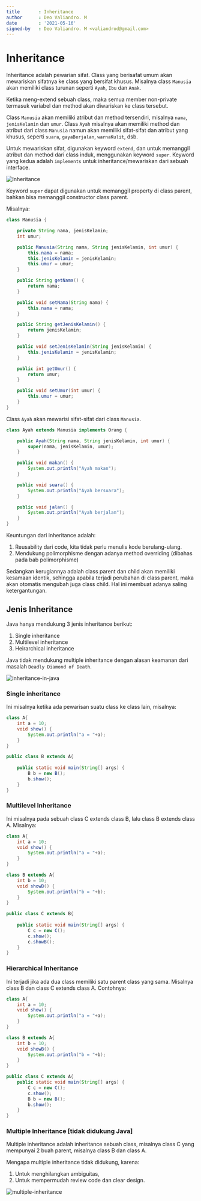 ```yaml
---
title       : Inheritance
author      : Deo Valiandro. M
date        : '2021-05-16'
signed-by   : Deo Valiandro. M <valiandrod@gmail.com>
---
```


# Inheritance

Inheritance adalah pewarian sifat. Class yang berisafat umum akan mewariskan sifatnya ke class yang bersifat khusus. Misalnya class `Manusia` akan memiliki class turunan seperti `Ayah`, `Ibu` dan `Anak`.

Ketika meng-extend sebuah class, maka semua member non-private termasuk variabel dan method akan diwariskan ke class tersebut.

Class `Manusia` akan memiliki atribut dan method tersendiri, misalnya `nama`, `jenisKelamin` dan `umur`. Class `Ayah` misalnya akan memiliki method dan atribut dari class `Manusia` namun akan memiliki sifat-sifat dan atribut yang khusus, seperti `suara`, `gayaBerjalan`, `warnaKulit`, dsb.

Untuk mewariskan sifat, digunakan keyword `extend`, dan untuk memanggil atribut dan method dari class induk, menggunakan keyword `super`. Keyword yang kedua adalah `implements` untuk inheritance/mewariskan dari sebuah interface.

![Inheritance](https://static.studytonight.com/java/images/inheritance-in-java.jpg)

Keyword `super` dapat digunakan untuk memanggil property di class parent, bahkan bisa memanggil constructor class parent.

Misalnya:

```java
class Manusia {

    private String nama, jenisKelamin;
    int umur;

    public Manusia(String nama, String jenisKelamin, int umur) {
        this.nama = nama;
        this.jenisKelamin = jenisKelamin;
        this.umur = umur;
    }

    public String getNama() {
        return nama;
    }

    public void setNama(String nama) {
        this.nama = nama;
    }

    public String getJenisKelamin() {
        return jenisKelamin;
    }

    public void setJenisKelamin(String jenisKelamin) {
        this.jenisKelamin = jenisKelamin;
    }

    public int getUmur() {
        return umur;
    }

    public void setUmur(int umur) {
        this.umur = umur;
    }
}

```

Class `Ayah` akan mewarisi sifat-sifat dari class `Manusia`.

```java
class Ayah extends Manusia implements Orang {

    public Ayah(String nama, String jenisKelamin, int umur) {
        super(nama, jenisKelamin, umur);
    }

    public void makan() {
        System.out.println("Ayah makan");
    }

    public void suara() {
        System.out.println("Ayah bersuara");
    }

    public void jalan() {
        System.out.println("Ayah berjalan");
    }
}
```

Keuntungan dari inheritance adalah:
1. Reusability dari code, kita tidak perlu menulis kode berulang-ulang.
2. Mendukung polimorphisme dengan adanya method overriding (dibahas pada bab polimorphisme)

Sedangkan kerugiannya adalah class parent dan child akan memiliki kesamaan identik, sehingga apabila terjadi perubahan di class parent, maka akan otomatis mengubah juga class child. Hal ini membuat adanya saling ketergantungan.


## Jenis Inheritance

Java hanya mendukung 3 jenis inheritance berikut:
1. Single inheritance
2. Multilevel inheritance
3. Heirarchical inheritance

Java tidak mendukung multiple inheritance dengan alasan keamanan dari masalah `Deadly Diamond of Death`.

![inheritance-in-java](https://static.studytonight.com/java/images/types-of-inheritance.png)

### Single inheritance

Ini misalnya ketika ada pewarisan suatu class ke class lain, misalnya:

```java
class A{
    int a = 10;
    void show() {
        System.out.println("a = "+a);
    }
}

public class B extends A{
    
    public static void main(String[] args) {
        B b = new B();
        b.show();        
    }
}
```

### Multilevel Inheritance

Ini misalnya pada sebuah class C extends class B, lalu class B extends class A. Misalnya:

```java
class A{
    int a = 10;
    void show() {
        System.out.println("a = "+a);
    }
}

class B extends A{
    int b = 10;
    void showB() {
        System.out.println("b = "+b);
    }
}

public class C extends B{
    
    public static void main(String[] args) {
        C c = new C();
        c.show();
        c.showB();
    }
}
```

### Hierarchical Inheritance

Ini terjadi jika ada dua class memiliki satu parent class yang sama. Misalnya class B dan class C extends class A. Contohnya:

```java
class A{
    int a = 10;
    void show() {
        System.out.println("a = "+a);
    }
}

class B extends A{
    int b = 10;
    void showB() {
        System.out.println("b = "+b);
    }
}

public class C extends A{   
    public static void main(String[] args) {
        C c = new C();
        c.show();
        B b = new B();
        b.show();
    }
}
```

### Multiple Inheritance [tidak didukung Java]

Multiple inheritance adalah inheritance sebuah class, misalnya class C yang mempunyai 2 buah parent, misalnya class B dan class A.

Mengapa multiple inheritance tidak didukung, karena:
1. Untuk menghilangkan ambiguitas,
2. Untuk mempermudah review code dan clear design.

![multiple-inheritance](https://static.studytonight.com/java/images/multiple-inheritance-problem.jpg)